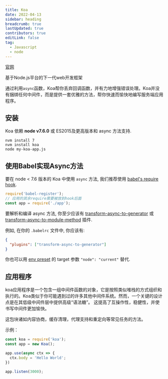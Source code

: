 ```yaml
---
title: Koa
date: 2022-04-13
sidebar: heading
breadcrumb: true
lastUpdated: true
contributors: true
editLink: false
tag:
  - Javascript
  - node
---
```

[官网](https://koa.bootcss.com/#introduction)

基于Node.js平台的下一代web开发框架

通过利用`async`函数，Koa帮你丢弃回调函数，并有力地增强错误处理。Koa并没有捆绑任何中间件，而是提供一套优雅的方法，帮你快速而愉快地编写服务端应用程序。

## 安装

Koa 依赖 **node v7.6.0** 或 ES2015及更高版本和 async 方法支持.

```shell
nvm install 7
nvm install koa
node my-koa-app.js
```

## 使用Babel实现Async方法

要在 node < 7.6 版本的 Koa 中使用 `async` 方法, 我们推荐使用 [babel's require hook](https://www.babeljs.cn/docs/usage/babel-register/).

```javascript
require('babel-register');
// 应用的其余require需要被放到hook后面
const app = require('./app');
```

要解析和编译 async 方法, 你至少应该有 [transform-async-to-generator](https://www.babeljs.cn/docs/plugins/transform-async-to-generator/) 或 [transform-async-to-module-method](https://www.babeljs.cn/docs/plugins/transform-async-to-module-method/) 插件.

例如, 在你的 `.babelrc` 文件中, 你应该有:

```json
{
  "plugins": ["transform-async-to-generator"]
}
```

你也可以用 [env preset](https://www.babeljs.cn/docs/plugins/preset-env/) 的 target 参数 `"node": "current"` 替代.

## 应用程序

koa应用程序是一个包含一组中间件函数的对象，它是按照类似堆栈的方式组织和执行的。Koa类似于你可能遇到过的许多其他中间件系统。然而，一个关键的设计点是在其低级中间件层中提供高级“语法糖”。 这提高了互操作性，稳健性，并使书写中间件更加愉快。

这包块诸如内容协商，缓存清理，代理支持和重定向等常见任务的方法。

示例：

```javascript
const koa = require('koa');
const app = new Koa();

app.use(async ctx => {
  ctx.body = 'Hello World';
})

app.listen(3000);
```

